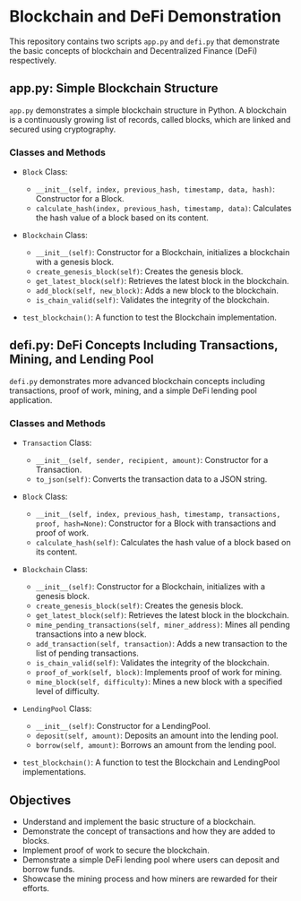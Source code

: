 # Blockchain and DeFi Demonstration

This repository contains two scripts `app.py` and `defi.py` that demonstrate the basic concepts of blockchain and Decentralized Finance (DeFi) respectively.

## app.py: Simple Blockchain Structure

`app.py` demonstrates a simple blockchain structure in Python. A blockchain is a continuously growing list of records, called blocks, which are linked and secured using cryptography.

### Classes and Methods

- `Block` Class:
    - `__init__(self, index, previous_hash, timestamp, data, hash)`: Constructor for a Block.
    - `calculate_hash(index, previous_hash, timestamp, data)`: Calculates the hash value of a block based on its content.

- `Blockchain` Class:
    - `__init__(self)`: Constructor for a Blockchain, initializes a blockchain with a genesis block.
    - `create_genesis_block(self)`: Creates the genesis block.
    - `get_latest_block(self)`: Retrieves the latest block in the blockchain.
    - `add_block(self, new_block)`: Adds a new block to the blockchain.
    - `is_chain_valid(self)`: Validates the integrity of the blockchain.

- `test_blockchain()`: A function to test the Blockchain implementation.

## defi.py: DeFi Concepts Including Transactions, Mining, and Lending Pool

`defi.py` demonstrates more advanced blockchain concepts including transactions, proof of work, mining, and a simple DeFi lending pool application.

### Classes and Methods

- `Transaction` Class:
    - `__init__(self, sender, recipient, amount)`: Constructor for a Transaction.
    - `to_json(self)`: Converts the transaction data to a JSON string.

- `Block` Class:
    - `__init__(self, index, previous_hash, timestamp, transactions, proof, hash=None)`: Constructor for a Block with transactions and proof of work.
    - `calculate_hash(self)`: Calculates the hash value of a block based on its content.

- `Blockchain` Class:
    - `__init__(self)`: Constructor for a Blockchain, initializes with a genesis block.
    - `create_genesis_block(self)`: Creates the genesis block.
    - `get_latest_block(self)`: Retrieves the latest block in the blockchain.
    - `mine_pending_transactions(self, miner_address)`: Mines all pending transactions into a new block.
    - `add_transaction(self, transaction)`: Adds a new transaction to the list of pending transactions.
    - `is_chain_valid(self)`: Validates the integrity of the blockchain.
    - `proof_of_work(self, block)`: Implements proof of work for mining.
    - `mine_block(self, difficulty)`: Mines a new block with a specified level of difficulty.

- `LendingPool` Class:
    - `__init__(self)`: Constructor for a LendingPool.
    - `deposit(self, amount)`: Deposits an amount into the lending pool.
    - `borrow(self, amount)`: Borrows an amount from the lending pool.

- `test_blockchain()`: A function to test the Blockchain and LendingPool implementations.

## Objectives

- Understand and implement the basic structure of a blockchain.
- Demonstrate the concept of transactions and how they are added to blocks.
- Implement proof of work to secure the blockchain.
- Demonstrate a simple DeFi lending pool where users can deposit and borrow funds.
- Showcase the mining process and how miners are rewarded for their efforts.
